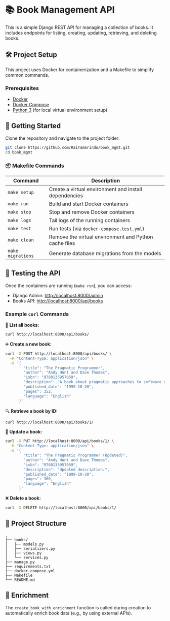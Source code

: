 # 📚 Book Management API

This is a simple Django REST API for managing a collection of books. It includes endpoints for listing, creating, updating, retrieving, and deleting books.

## 🛠️ Project Setup

This project uses Docker for containerization and a Makefile to simplify common commands.

### Prerequisites

- [Docker](https://www.docker.com/)
- [Docker Compose](https://docs.docker.com/compose/)
- [Python 3](https://www.python.org/) (for local virtual environment setup)

## 🚀 Getting Started

Clone the repository and navigate to the project folder:

```bash
git clone https://github.com/RaiTamarindo/book_mgmt.git
cd book_mgmt
```

### 📦 Makefile Commands

| Command           | Description                                           |
| ----------------- | ----------------------------------------------------- |
| `make setup`      | Create a virtual environment and install dependencies |
| `make run`        | Build and start Docker containers                     |
| `make stop`       | Stop and remove Docker containers                     |
| `make logs`       | Tail logs of the running containers                   |
| `make test`       | Run tests (via `docker-compose.test.yml`)             |
| `make clean`      | Remove the virtual environment and Python cache files |
| `make migrations` | Generate database migrations from the models          |

## 🧪 Testing the API

Once the containers are running (`make run`), you can access:

- Django Admin: [http://localhost:8000/admin](http://localhost:8000/admin)
- Books API: [http://localhost:8000/api/books](http://localhost:8000/api/books)

### Example `curl` Commands

📘 **List all books:**

```bash
curl http://localhost:8000/api/books/
```

➕ **Create a new book:**

```bash
curl -X POST http://localhost:8000/api/books/ \
  -H "Content-Type: application/json" \
  -d '{
        "title": "The Pragmatic Programmer",
        "author": "Andy Hunt and Dave Thomas",
        "isbn": "9780135957059",
        "description": "A book about pragmatic approaches to software development.",
        "published_date": "1999-10-20",
        "pages": 352,
        "language": "English"
      }'
```

🔍 **Retrieve a book by ID:**

```bash
curl http://localhost:8000/api/books/1/
```

📝 **Update a book:**

```bash
curl -X PUT http://localhost:8000/api/books/1/ \
  -H "Content-Type: application/json" \
  -d '{
        "title": "The Pragmatic Programmer (Updated)",
        "author": "Andy Hunt and Dave Thomas",
        "isbn": "9780135957059",
        "description": "Updated description.",
        "published_date": "1999-10-20",
        "pages": 360,
        "language": "English"
      }'
```

❌ **Delete a book:**

```bash
curl -X DELETE http://localhost:8000/api/books/1/
```

## 🧱 Project Structure

```
.
├── books/
│   ├── models.py
│   ├── serializers.py
│   ├── views.py
│   └── services.py
├── manage.py
├── requirements.txt
├── docker-compose.yml
├── Makefile
└── README.md
```

## 🧩 Enrichment

The `create_book_with_enrichment` function is called during creation to automatically enrich book data (e.g., by using external APIs).
